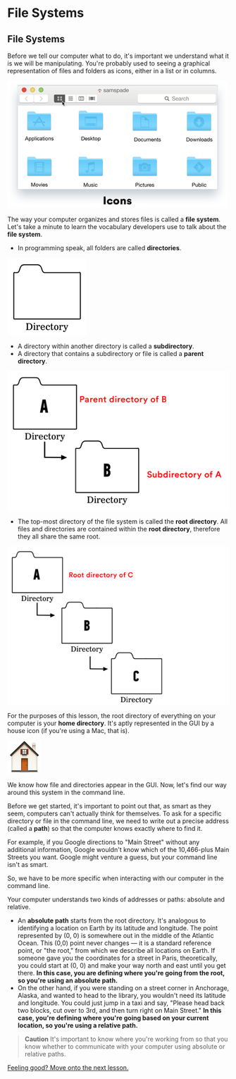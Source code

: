 # File Systems

## File Systems

Before we tell our computer what to do, it's important we understand what it is we will be manipulating. You're probably used to seeing a graphical representation of files and folders as icons, either in a list or in columns.

![](../.gitbook/assets/file-system.gif)

The way your computer organizes and stores files is called a **file system**. Let's take a minute to learn the vocabulary developers use to talk about the **file system**.

* In programming speak, all folders are called **directories**.

![](../.gitbook/assets/directory.png)

* A directory within another directory is called a **subdirectory**.
* A directory that contains a subdirectory or file is called a **parent directory**.

![](../.gitbook/assets/subdirectories.png)

* The top-most directory of the file system is called the **root directory**. All files and directories are contained within the **root directory**, therefore they all share the same root.

![](../.gitbook/assets/root-directory%20%281%29.png)

For the purposes of this lesson, the root directory of everything on your computer is your **home directory**. It's aptly represented in the GUI by a house icon \(if you're using a Mac, that is\).

![](../.gitbook/assets/home%20%281%29.png)

We know how file and directories appear in the GUI. Now, let's find our way around this system in the command line.

Before we get started, it's important to point out that, as smart as they seem, computers can't actually think for themselves. To ask for a specific directory or file in the command line, we need to write out a precise address \(called a **path**\) so that the computer knows exactly where to find it.

For example, if you Google directions to "Main Street" without any additional information, Google wouldn't know which of the 10,466-plus Main Streets you want. Google might venture a guess, but your command line isn't as smart.

So, we have to be more specific when interacting with our computer in the command line.

Your computer understands two kinds of addresses or paths: absolute and relative.

* An **absolute path** starts from the root directory. It's analogous to identifying a location on Earth by its latitude and longitude. The point represented by \(0, 0\) is somewhere out in the middle of the Atlantic Ocean. This \(0,0\) point never changes — it is a standard reference point, or "the root," from which we describe all locations on Earth. If someone gave you the coordinates for a street in Paris, theoretically, you could start at \(0, 0\) and make your way north and east until you get there. **In this case, you are defining where you're going from the root, so you're using an absolute path.**
* On the other hand, if you were standing on a street corner in Anchorage, Alaska, and wanted to head to the library, you wouldn't need its latitude and longitude. You could just jump in a taxi and say, "Please head back two blocks, cut over to 3rd, and then turn right on Main Street." **In this case, you're defining where you're going based on your current location, so you're using a relative path.**

> **Caution** It's important to know where you're working from so that you know whether to communicate with your computer using absolute or relative paths.

[Feeling good? Move onto the next lesson.](navigating-the-command-line/)

